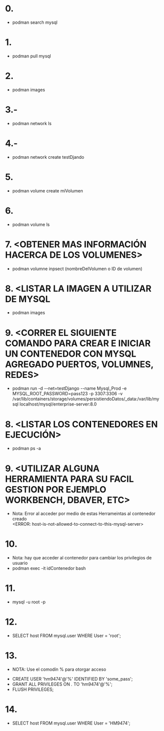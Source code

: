 <CREAR CONTENEDOR CON MYSQL>

# 0. <BUSCAR VERSION DE MYSQL>
 * podman search mysql

# 1. <DESCARGAR VERSION DE MYSQL>
  * podman pull mysql

# 2. <LISTAR LAS IMAGENES>
  * podman images

# 3.- <LISTAR LAS REDES DISPONIBLES>
  * podman network ls

# 4.- <CREAR UNA NUEVA RED>
  * podman network create testDjando

# 5. <CREAR UN VOLUMEN PARA PERSISTIR LOS DATOS>
  * podman volume create miVolumen

# 6. <LISTAR LOS VOLUMNES>
  * podman volume ls

# 7. <OBTENER MAS INFORMACIÓN HACERCA DE LOS VOLUMENES>
  * podman volumne inpsect (nombreDelVolumen o ID de volumen)

# 8. <LISTAR LA IMAGEN A UTILIZAR DE MYSQL
  * podman images

# 9. <CORRER EL SIGUIENTE COMANDO PARA CREAR E INICIAR UN CONTENEDOR CON MYSQL AGREGADO PUERTOS, VOLUMNES, REDES>
  
* podman run -d --net=testDjango --name Mysql_Prod -e MYSQL_ROOT_PASSWORD=pass123 -p 3307:3306 -v /var/lib/containers/storage/volumes/persistiendoDatos/_data:/var/lib/mysql localhost/mysql/enterprise-server:8.0
  

# 8. <LISTAR LOS CONTENEDORES EN EJECUCIÓN>
 
 * podman ps -a

# 9. <UTILIZAR ALGUNA HERRAMIENTA PARA SU FACIL GESTION POR EJEMPLO WORKBENCH, DBAVER, ETC>
 
 * Nota: Error al acceder por medio de estas Herrameintas al contenedor creado  
    <ERROR: host-is-not-allowed-to-connect-to-this-mysql-server>

# 10. <ACCEDER AL CONTENEDOR POR MEDIO DE SU ID>
  
  * Nota: hay que acceder al contenedor para cambiar los privilegios de usuario
  * podman exec -it idContenedor bash

# 11. <CONECTARSE POR MEDIO DE LA CONSOLA A MYSQL COMO ROOT>
  
  * mysql -u root -p 

# 12. <VERIFICAR EL HOST>
 
  - SELECT host FROM mysql.user WHERE User = 'root';

# 13. <CREAR UN USUARIO Y DAR ACCESO AL HOST>
  
  * NOTA: Use el comodín % para otorgar acceso

  - CREATE USER 'hm9474'@'%' IDENTIFIED BY 'some_pass';
  - GRANT ALL PRIVILEGES ON *.* TO 'hm9474'@'%';  
  - FLUSH PRIVILEGES;   

# 14. <VERIFICAR EL HOST>
 
  - SELECT host FROM mysql.user WHERE User = 'HM9474';

 
